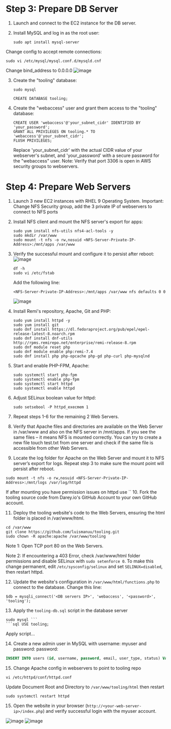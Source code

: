 # Step 3: Prepare DB Server

1. Launch and connect to the EC2 instance for the DB server.

2. Install MySQL and log in as the root user:
   ```shell
   sudo apt install mysql-server
   ```
Change config to accept remote connections:
   ```shell
   sudo vi /etc/mysql/mysql.conf.d/mysqld.cnf
   ```
   Change bind_address to 0.0.0.0
   ![image](https://github.com/luismanuu/DevOps-3TierWebApp/assets/14170090/89905e69-610e-4d4b-95c4-b7e20d58eb99)

3. Create the "tooling" database:
    ```shell
   sudo mysql
   ```
   ```mysql
   CREATE DATABASE tooling;
   ```

4. Create the "webaccess" user and grant them access to the "tooling" database:
   ```mysql
   CREATE USER 'webaccess'@'your_subnet_cidr' IDENTIFIED BY 'your_password';
   GRANT ALL PRIVILEGES ON tooling.* TO 'webaccess'@'your_subnet_cidr';
   FLUSH PRIVILEGES;
   ```
   Replace 'your_subnet_cidr' with the actual CIDR value of your webserver's subnet, and 'your_password' with a secure password for the "webaccess" user.
   Note: Verify that port 3306 is open in AWS security groups to webservers.

# Step 4: Prepare Web Servers

1. Launch 3 new EC2 instances with RHEL 9 Operating System. Important: Change NFS Security group, add the 3 private IP of webservers to connect to NFS ports

2. Install NFS client and mount the NFS server's export for apps:
   ```shell
   sudo yum install nfs-utils nfs4-acl-tools -y
   sudo mkdir /var/www
   sudo mount -t nfs -o rw,nosuid <NFS-Server-Private-IP-Address>:/mnt/apps /var/www
   ```

3. Verify the successful mount and configure it to persist after reboot:
![image](https://github.com/luismanuu/DevOps-3TierWebApp/assets/14170090/6b18cfe8-3a27-4775-8f71-0068dd62180a)

   ```shell
   df -h
   sudo vi /etc/fstab
   ```
   Add the following line:
   ```text
   <NFS-Server-Private-IP-Address>:/mnt/apps /var/www nfs defaults 0 0
   ```
   ![image](https://github.com/luismanuu/DevOps-3TierWebApp/assets/14170090/56c5347b-6adb-46bb-927c-7ea417b97b79)


4. Install Remi's repository, Apache, Git and PHP:
   ```shell
   sudo yum install httpd -y
   sudo yum install git
   sudo dnf install https://dl.fedoraproject.org/pub/epel/epel-release-latest-8.noarch.rpm
   sudo dnf install dnf-utils http://rpms.remirepo.net/enterprise/remi-release-8.rpm
   sudo dnf module reset php
   sudo dnf module enable php:remi-7.4
   sudo dnf install php php-opcache php-gd php-curl php-mysqlnd
   ```

5. Start and enable PHP-FPM, Apache:
   ```shell
   sudo systemctl start php-fpm
   sudo systemctl enable php-fpm
   sudo systemctl start httpd
   sudo systemctl enable httpd
   ```

6. Adjust SELinux boolean value for httpd:
   ```shell
   sudo setsebool -P httpd_execmem 1
   ```

7. Repeat steps 1-6 for the remaining 2 Web Servers.


8. Verify that Apache files and directories are available on the Web Server in /var/www and also on the NFS server in /mnt/apps. If you see the same files – it means NFS is mounted correctly. You can try to create a new file touch test.txt from one server and check if the same file is accessible from other Web Servers.

9. Locate the log folder for Apache on the Web Server and mount it to NFS server’s export for logs. Repeat step 3 to make sure the mount point will persist after reboot.
 ```shell
 sudo mount -t nfs -o rw,nosuid <NFS-Server-Private-IP-Address>:/mnt/logs /var/log/httpd
 ```
 If after mounting you have permission issues on httpd use ``
10. Fork the tooling source code from Darey.io's GitHub Account to your own GitHub account.

11. Deploy the tooling website's code to the Web Servers, ensuring the html folder is placed in /var/www/html.
 ```shell
 cd /var/www
 git clone https://github.com/luismanuu/tooling.git
 sudo chown -R apache:apache /var/www/tooling
 ```
   Note 1: Open TCP port 80 on the Web Servers.
   
   Note 2: If encountering a 403 Error, check /var/www/html folder permissions and disable SELinux with `sudo setenforce 0`. To make this change permanent, edit `/etc/sysconfig/selinux` and set `SELINUX=disabled`, then restart httpd.

12. Update the website's configuration in `/var/www/html/functions.php` to connect to the database. 
Change this line: 
```shell
$db = mysqli_connect('<DB servers IP>', 'webaccess', '<password>', 'tooling');
```

13. Apply the `tooling-db.sql` script in the database server
```shell 
sudo mysql ```
```sql USE tooling;
```
Apply script...


14. Create a new admin user in MySQL with username: myuser and password: password:
   ```sql
   INSERT INTO users (id, username, password, email, user_type, status) VALUES (2, 'myuser', '5f4dcc3b5aa765d61d8327deb882cf99', 'user@mail.com', 'admin', '1');
   ```
   
15. Change Apache config in webservers to point to tooling repo
```shell 
vi /etc/httpd/conf/httpd.conf 
```
Update Document Root and Directory to `/var/www/tooling/html` then restart
```shell 
sudo systemctl restart httpd
```

15. Open the website in your browser (`http://<your-web-server-ip>/index.php`) and verify successful login with the myuser account.

![image](https://github.com/luismanuu/DevOps-3TierWebApp/assets/14170090/a7246b9d-c7e0-408c-a4b5-04fb5b3c7e61)
![image](https://github.com/luismanuu/DevOps-3TierWebApp/assets/14170090/204223d4-a25b-4627-974e-19963651c3ba)




